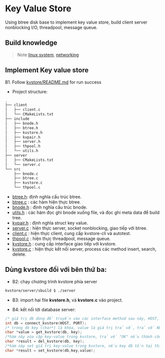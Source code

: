 # Key Value Store

Using btree disk base to implement key value store, build client server nonblocking I/O, threadpool, message queue.

## Build knowledge

> Note [linux system](./note/note.md), [networking](./note/network.md)


## Implement Key value store

B1. Follow [kvstore/README.md](kvstore/README.md) for run success

* Project structure:

```sh
.
├── client
│   ├── client.c
│   └── CMakeLists.txt
├── include
│   ├── bnode.h
│   ├── btree.h
│   ├── kvstore.h
│   ├── kvpair.h
│   ├── server.h
│   ├── thpool.h
│   └── utils.h
├── server
│   ├── CMakeLists.txt
│   └── server.c
└── src
    ├── bnode.c
    ├── btree.c
    ├── kvstore.c
    └── thpool.c
```

* [btree.h](./kvstore/include/btree.h): định nghĩa cấu trúc btree.
* [btree.c](./kvstore/src/btree.c) : các hàm hiện thực btree.
* [bnode.h](./kvstore/src/bnode.c) : định nghĩa cấu trúc bnode.
* [utils.h](./kvstore/include/utils.h) : các hàm đọc ghi bnode xuống file, và đọc ghi meta data để build tree.
* [kvpair.h](./kvstore/include/kvpair.h) : định nghĩa struct key value.
* [server.c](./kvstore/server/server.c) : hiện thực server, socket nonblocking, giao tiếp với btree.
* [client.c](./kvstore/client/client.c) : hiện thực client, cung cấp kvstore-cli và autotest.
* [thpool.c](./kvstore/src/thpool.c) : hiện thực threadpool, message queue.
* [kvstore.h](./kvstore/include/kvstore.h) : cung cấp interface giao tiếp với kvstore.
* [kvstore.c](./kvstore/src/kvstore.c) : hiện thực kết nối server, process các method insert, search, delete.

## Dùng kvstore đối với bên thứ ba:

* B2: chạy chương trình kvstore phía server

```sh
kvstore/server/sbuild $ ./server
```

* B3: import hai file **kvstore.h**, và **kvstore.c** vào project.

* B4: kết nối tới database server:

```c
/* giá trị db dùng để truyền vào các interface method sau này, HOST, PORT là hostname và port của dbserver, nếu db < 0, thì có lỗi xảy ra*/
int db = connect_kvstore(HOST, PORT);
/* trong đó key (char*) là khóa, value là giá trị trả về, trả về NULL nếu lỗi xảy ra.*/
char *value = get_kvstore(db, key);
/*hàm này xóa cặp key-value trong kvstore, trả về "OK" nếu thành công và "not exist!" nếu key không tồn tại*/
char *result = del_kvstore(db, key);
/*hàm này set giá trị key-value trong kvstore, nếu key đã tồn tại thì giá trị được ghi đè, hàm trả về "OK"*/
char *result = set_kvstore(db,key,value);
```